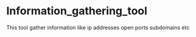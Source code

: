 # Information_gathering_tool
This tool gather information like ip addresses open ports subdomains etc
